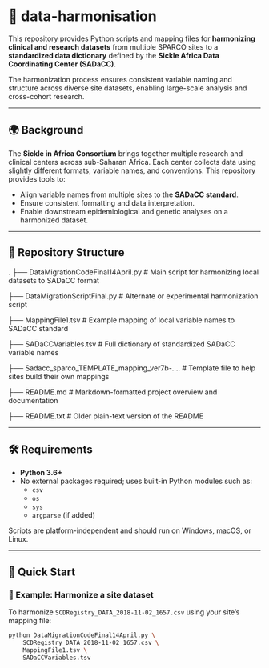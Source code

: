 # 🧬 data-harmonisation

This repository provides Python scripts and mapping files for **harmonizing clinical and research datasets** from multiple SPARCO sites to a **standardized data dictionary** defined by the **Sickle Africa Data Coordinating Center (SADaCC)**.

The harmonization process ensures consistent variable naming and structure across diverse site datasets, enabling large-scale analysis and cross-cohort research.

---

## 🌍 Background

The **Sickle in Africa Consortium** brings together multiple research and clinical centers across sub-Saharan Africa. Each center collects data using slightly different formats, variable names, and conventions. This repository provides tools to:

- Align variable names from multiple sites to the **SADaCC standard**.
- Ensure consistent formatting and data interpretation.
- Enable downstream epidemiological and genetic analyses on a harmonized dataset.

---

## 📁 Repository Structure

.
├── DataMigrationCodeFinal14April.py           # Main script for harmonizing local datasets to SADaCC format

├── DataMigrationScriptFinal.py                # Alternate or experimental harmonization script

├── MappingFile1.tsv                            # Example mapping of local variable names to SADaCC standard

├── SADaCCVariables.tsv                         # Full dictionary of standardized SADaCC variable names

├── Sadacc_sparco_TEMPLATE_mapping_ver7b-....  # Template file to help sites build their own mappings

├── README.md                                   # Markdown-formatted project overview and documentation

├── README.txt                                  # Older plain-text version of the README





---

## 🛠️ Requirements

- **Python 3.6+**
- No external packages required; uses built-in Python modules such as:
  - `csv`
  - `os`
  - `sys`
  - `argparse` (if added)

Scripts are platform-independent and should run on Windows, macOS, or Linux.

---

## 🚀 Quick Start

### 🧪 Example: Harmonize a site dataset

To harmonize `SCDRegistry_DATA_2018-11-02_1657.csv` using your site’s mapping file:

```bash
python DataMigrationCodeFinal14April.py \
    SCDRegistry_DATA_2018-11-02_1657.csv \
    MappingFile1.tsv \
    SADaCCVariables.tsv

